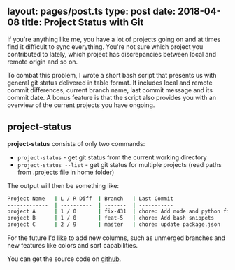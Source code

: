 layout: pages/post.ts
type: post
date: 2018-04-08
title: Project Status with Git
---

If you're anything like me, you have a lot of projects going on and at times find it difficult to sync everything. You're not sure which project you contributed to lately, which project has discrepancies between local and remote origin and so on.

To combat this problem, I wrote a short bash script that presents us with general git status delivered in table format. It includes local and remote commit differences, current branch name, last commit message and its commit date. A bonus feature is that the script also provides you with an overview of the current projects you have ongoing.

## project-status

**project-status** consists of only two commands:

* `project-status` - get git status from the current working directory
* `project-status --list` - get git status for multiple projects (read paths from .projects file in home folder)

The output will then be something like:

```sh
Project Name   | L / R Diff  | Branch   | Last Commit                       | Commit Date
-------------  | ----------  | -------  | -----------                       | ------------
project A      | 1 / 0       | fix-431  | chore: Add node and python files  | 26 feb 18 (6 weeks ago)
project B      | 1 / 0       | feat-5   | chore: Add bash snippets          | 06 mar 18 (5 weeks ago)
project C      | 2 / 9       | master   | chore: update package.json        | 09 mar 18 (4 weeks ago)
```

For the future I'd like to add new columns, such as unmerged branches and new features like colors and sort capabilities.

You can get the source code on [github](https://github.com/samiralajmovic/scripts/blob/master/gh.sh).
